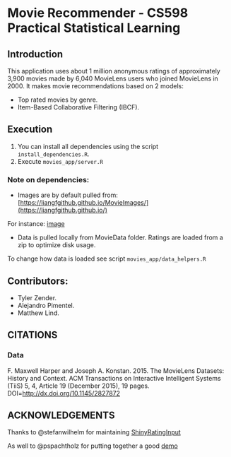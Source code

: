 # Movie Recommender - CS598 Practical Statistical Learning

## Introduction

This application uses about 1 million anonymous ratings of approximately 3,900 movies made by 6,040 MovieLens users who joined MovieLens in 2000. It makes movie recommendations 
based on 2 models:

- Top rated movies by genre.
- Item-Based Collaborative Filtering (IBCF).

## Execution

1. You can install all dependencies using the script ```install_dependencies.R```.
2. Execute ```movies_app/server.R```

### Note on dependencies:

- Images are by default pulled from: [https://liangfgithub.github.io/MovieImages/](https://liangfgithub.github.io/)

For instance: [image](https://liangfgithub.github.io/MovieImages/1.jpg)

- Data is pulled locally from MovieData folder. Ratings are loaded from a zip 
to optimize disk usage.

To change how data is loaded see script ```movies_app/data_helpers.R```

## Contributors:

- Tyler Zender.
- Alejandro Pimentel.
- Matthew Lind.

## CITATIONS

### Data

F. Maxwell Harper and Joseph A. Konstan. 2015. The MovieLens Datasets: History
and Context. ACM Transactions on Interactive Intelligent Systems (TiiS) 5, 4,
Article 19 (December 2015), 19 pages. DOI=http://dx.doi.org/10.1145/2827872

## ACKNOWLEDGEMENTS

Thanks to @stefanwilhelm for maintaining [ShinyRatingInput](https://github.com/stefanwilhelm/ShinyRatingInput)

As well to @pspachtholz for putting together a good [demo](https://github.com/pspachtholz/BookRecommender) 